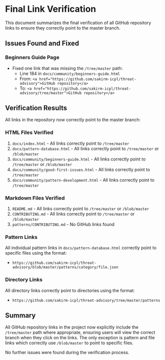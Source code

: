 # Final Link Verification

This document summarizes the final verification of all GitHub repository links to ensure they correctly point to the master branch.

## Issues Found and Fixed

### Beginners Guide Page
- Fixed one link that was missing the `/tree/master` path:
  - Line 184 in `docs/community/beginners-guide.html`
  - From: `<a href="https://github.com/sakirm-icpl/threat-advisory">GitHub repository</a>`
  - To: `<a href="https://github.com/sakirm-icpl/threat-advisory/tree/master">GitHub repository</a>`

## Verification Results

All links in the repository now correctly point to the master branch:

### HTML Files Verified
1. `docs/index.html` - All links correctly point to `/tree/master`
2. `docs/pattern-database.html` - All links correctly point to `/tree/master` or `/blob/master`
3. `docs/community/beginners-guide.html` - All links correctly point to `/tree/master` or `/blob/master`
4. `docs/community/good-first-issues.html` - All links correctly point to `/tree/master`
5. `docs/community/pattern-development.html` - All links correctly point to `/tree/master`

### Markdown Files Verified
1. `README.md` - All links correctly point to `/tree/master` or `/blob/master`
2. `CONTRIBUTING.md` - All links correctly point to `/tree/master` or `/blob/master`
3. `patterns/CONTRIBUTING.md` - No GitHub links found

### Pattern Links
All individual pattern links in `docs/pattern-database.html` correctly point to specific files using the format:
- `https://github.com/sakirm-icpl/threat-advisory/blob/master/patterns/category/file.json`

### Directory Links
All directory links correctly point to directories using the format:
- `https://github.com/sakirm-icpl/threat-advisory/tree/master/patterns`

## Summary

All GitHub repository links in the project now explicitly include the `/tree/master` path where appropriate, ensuring users will view the correct branch when they click on the links. The only exception is pattern and file links which correctly use `/blob/master` to point to specific files.

No further issues were found during the verification process.